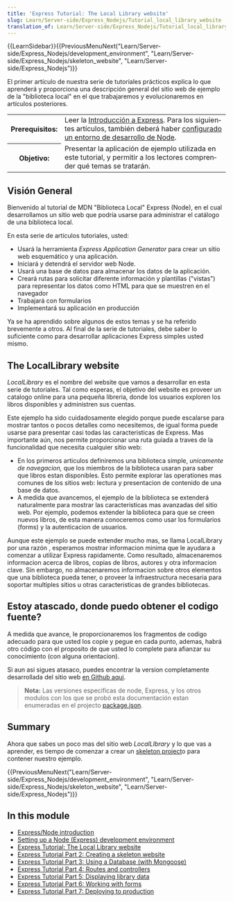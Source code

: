 ```yaml
---
title: 'Express Tutorial: The Local Library website'
slug: Learn/Server-side/Express_Nodejs/Tutorial_local_library_website
translation_of: Learn/Server-side/Express_Nodejs/Tutorial_local_library_website
---
```


{{LearnSidebar}}{{PreviousMenuNext("Learn/Server-side/Express_Nodejs/development_environment", "Learn/Server-side/Express_Nodejs/skeleton_website", "Learn/Server-side/Express_Nodejs")}}

El primer artículo de nuestra serie de tutoriales prácticos explica lo que aprenderá y proporciona una descripción general del sitio web de ejemplo de la "biblioteca local" en el que trabajaremos y evolucionaremos en artículos posteriores.

<table>
  <tbody>
    <tr>
      <th scope="row">Prerequisitos:</th>
      <td>
        Leer la
        <a href="/es/docs/Learn/Server-side/Express_Nodejs/Introduction"
          >Introducción a Express</a
        >.
        <span id="result_box" lang="es"
          ><span
            >Para los siguientes artículos, también deberá haber
          </span></span
        ><a
          href="/en-US/docs/Learn/Server-side/Express_Nodejs/development_environment"
          >configurado un entorno de desarrollo de Node</a
        >.
      </td>
    </tr>
    <tr>
      <th scope="row">Objetivo:</th>
      <td>
        <span id="result_box" lang="es"
          ><span
            >Presentar la aplicación de ejemplo utilizada en este tutorial, y
            permitir a los lectores comprender qué temas se tratarán.</span
          ></span
        >
      </td>
    </tr>
  </tbody>
</table>

## Visión General

Bienvenido al tutorial de MDN "Biblioteca Local" Express (Node), en el cual desarrollamos un sitio web que podría usarse para administrar el catálogo de una biblioteca local.

En esta serie de artículos tutoriales, usted:

- Usará la herramienta _Express Application Generator_ para crear un sitio web esquemático y una aplicación.
- Iniciará y detendrá el servidor web Node.
- Usará una base de datos para almacenar los datos de la aplicación.
- Creará rutas para solicitar diferente información y plantillas ("vistas") para representar los datos como HTML para que se muestren en el navegador
- Trabajará con formularios
- Implementará su aplicación en producción

Ya se ha aprendido sobre algunos de estos temas y se ha referido brevemente a otros. Al final de la serie de tutoriales, debe saber lo suficiente como para desarrollar aplicaciones Express simples usted mismo.

## The LocalLibrary website

_LocalLibrary_ es el nombre del website que vamos a desarrollar en esta serie de tutoriales. Tal como esperas, el objetivo del website es proveer un catalogo online para una pequeña libreria, donde los usuarios exploren los libros disponibles y administren sus cuentas.

Este ejemplo ha sido cuidadosamente elegido porque puede escalarse para mostrar tantos o pocos detalles como necesitemos, de igual forma puede usarse para presentar casi todas las caracteristicas de Express. Mas importante aún, nos permite proporcionar una ruta guiada a traves de la funcionalidad que necesita cualquier sitio web:

- En los primeros articulos definiremos una biblioteca simple, _unicamente de navegacion,_ que los miembros de la biblioteca usaran para saber que libros estan disponibles. Esto permite explorar las operationes mas comunes de los sitios web: lectura y presentacion de contenido de una base de datos.
- A medida que avancemos, el ejemplo de la biblioteca se extenderá naturalmente para mostrar las caracteristicas mas avanzadas del sitio web. Por ejemplo, podemos extender la biblioteca para que se creen nuevos libros, de esta manera conoceremos como usar los formularios (forms) y la autenticacion de usuarios.

Aunque este ejemplo se puede extender mucho mas, se llama LocalLibrary por una razón , esperamos mostrar informacion minima que le ayudara a comenzar a utilizar Express rapidamente. Como resultado, almacenaremos informacion acerca de libros, copias de libros, autores y otra informacion clave. Sin embargo, no almacenaremos informacion sobre otros elementos que una biblioteca pueda tener, o proveer la infraestructura necesaria para soportar multiples sitios u otras caracteristicas de grandes bibliotecas.

## Estoy atascado, donde puedo obtener el codigo fuente?

A medida que avance, le proporcionaremos los fragmentos de codigo adecuado para que usted los copie y pegue en cada punto, ademas, habrá otro código con el proposito de que usted lo complete para afianzar su conocimiento (con alguna orientacion).

Si aun asi sigues atasaco, puedes encontrar la version completamente desarrollada del sitio web [en Github aqui](https://github.com/mdn/express-locallibrary-tutorial).

> **Nota:** Las versiones especificas de node, Express, y los otros modulos con los que se probó esta documentación estan enumeradas en el projecto [package.json](https://github.com/mdn/express-locallibrary-tutorial/blob/master/package.json).

## Summary

Ahora que sabes un poco mas del sitio web _LocalLIbrary_ y lo que vas a aprender, es tiempo de comenzar a crear un [skeleton project](/es/docs/Learn/Server-side/Express_Nodejs/skeleton_website)o para contener nuestro ejemplo.

{{PreviousMenuNext("Learn/Server-side/Express_Nodejs/development_environment", "Learn/Server-side/Express_Nodejs/skeleton_website", "Learn/Server-side/Express_Nodejs")}}

## In this module

- [Express/Node introduction](/es/docs/Learn/Server-side/Express_Nodejs/Introduction)
- [Setting up a Node (Express) development environment](/es/docs/Learn/Server-side/Express_Nodejs/development_environment)
- [Express Tutorial: The Local Library website](/es/docs/Learn/Server-side/Express_Nodejs/Tutorial_local_library_website)
- [Express Tutorial Part 2: Creating a skeleton website](/es/docs/Learn/Server-side/Express_Nodejs/skeleton_website)
- [Express Tutorial Part 3: Using a Database (with Mongoose)](/es/docs/Learn/Server-side/Express_Nodejs/mongoose)
- [Express Tutorial Part 4: Routes and controllers](/es/docs/Learn/Server-side/Express_Nodejs/routes)
- [Express Tutorial Part 5: Displaying library data](/es/docs/Learn/Server-side/Express_Nodejs/Displaying_data)
- [Express Tutorial Part 6: Working with forms](/es/docs/Learn/Server-side/Express_Nodejs/forms)
- [Express Tutorial Part 7: Deploying to production](/es/docs/Learn/Server-side/Express_Nodejs/deployment)
